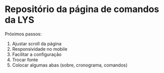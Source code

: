 # Repositório da página de comandos da LYS

Próximos passos:
1. Ajustar scroll da página
2. Responsividade no mobile
3. Facilitar a configuração
4. Trocar fonte
5. Colocar algumas abas (sobre, cronograma, comandos)